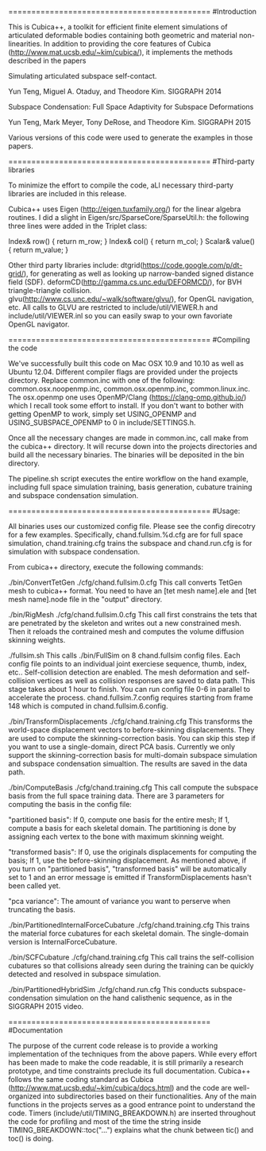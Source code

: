 ============================================
#Introduction

This is Cubica++, a toolkit for efficient finite element simulations of articulated deformable bodies containing both geometric and material non-linearities. In addition to providing the core features of Cubica (http://www.mat.ucsb.edu/~kim/cubica/), it implements the methods described in the papers

Simulating articulated subspace self-contact.

  Yun Teng, Miguel A. Otaduy, and Theodore Kim. SIGGRAPH 2014

Subspace Condensation: Full Space Adaptivity for Subspace Deformations

  Yun Teng, Mark Meyer, Tony DeRose, and Theodore Kim. SIGGRAPH 2015

Various versions of this code were used to generate the examples in those papers.

============================================
#Third-party libraries

To minimize the effort to compile the code, aLl necessary third-party libraries are included in this release. 

Cubica++ uses Eigen (http://eigen.tuxfamily.org/) for the linear algebra routines. I did a slight in Eigen/src/SparseCore/SparseUtil.h: the following three lines were added in the Triplet class:

Index& row() { return m_row; }
Index& col() { return m_col; }
Scalar& value() { return m_value; }

Other third party libraries include:
  dtgrid(https://code.google.com/p/dt-grid/), for generating as well as looking up narrow-banded signed distance field (SDF).
  deformCD(http://gamma.cs.unc.edu/DEFORMCD/), for BVH triangle-triangle collision.
  glvu(http://www.cs.unc.edu/~walk/software/glvu/), for OpenGL navigation, etc.
    All calls to GLVU are restricted to include/util/VIEWER.h and include/util/VIEWER.inl so you can easily swap to your own favoriate OpenGL navigator.

============================================
#Compiling the code

We've successfully built this code on Mac OSX 10.9 and 10.10 as well as Ubuntu 12.04. Different compiler flags are provided under the projects directory. Replace common.inc with one of the following: common.osx.noopenmp.inc, common.osx.openmp.inc, common.linux.inc. The osx.openmp one uses OpenMP/Clang (https://clang-omp.github.io/) which I recall took some effort to install. If you don't want to bother with getting OpenMP to work, simply set USING\_OPENMP and USING\_SUBSPACE\_OPENMP to 0 in include/SETTINGS.h.

Once all the necessary changes are made in common.inc, call make from the cubica++ directory. It will recurse down into the projects directories and build all the necessary binaries. The binaries will be deposited in the bin directory.

The pipeline.sh script executes the entire workflow on the hand example, including full space simulation training, basis generation, cubature training and subspace condensation simulation.

============================================
#Usage:

All binaries uses our customized config file. Please see the config direcotry for a few examples. Specifically, chand.fullsim.%d.cfg are for full space simulation, chand.training.cfg trains the subspace and chand.run.cfg is for simulation with subspace condensation.

From cubica++ directory, execute the following commands:

./bin/ConvertTetGen ./cfg/chand.fullsim.0.cfg
This call converts TetGen mesh to cubica++ format. You need to have an [tet mesh name].ele and [tet mesh name].node file in the "output" directory.

./bin/RigMesh ./cfg/chand.fullsim.0.cfg
This call first constrains the tets that are penetrated by the skeleton and writes out a new constrained mesh. Then it reloads the contrained mesh and computes the volume diffusion skinning weights.

./fullsim.sh
This calls ./bin/FullSim on 8 chand.fullsim config files. Each config file points to an individual joint exerciese sequence, thumb, index, etc.. Self-collision detection are enabled. The mesh deformation and self-collision vertices as well as collision responses are saved to data path. This stage takes about 1 hour to finish. You can run config file 0-6 in parallel to accelerate the process. chand.fullsim.7.config requires starting from frame 148 which is computed in chand.fullsim.6.config.

./bin/TransformDisplacements ./cfg/chand.training.cfg
This transforms the world-space displacement vectors to before-skinning displacements. They are used to compute the skinning-correction basis. You can skip this step if you want to use a single-domain, direct PCA basis. Currently we only support the skinning-correction basis for multi-domain subspace simulation and subspace condensation simualtion. The results are saved in the data path.

./bin/ComputeBasis ./cfg/chand.training.cfg
This call compute the subspace basis from the full space training data. There are 3 parameters for computing the basis in the config file:

"partitioned basis": If 0, compute one basis for the entire mesh; If 1, compute a basis for each skeletal domain. The partitioning is done by assigning each vertex to the bone with maximum skinning weight. 

"transformed basis": If 0, use the originals displacements for computing the basis; If 1, use the before-skinning displacement. As mentioned above, if you turn on "partitioned basis", "transformed basis" will be automatically set to 1 and an error message is emitted if TransformDisplacements hasn't been called yet.

"pca variance": The amount of variance you want to perserve when truncating the basis.

./bin/PartitionedInternalForceCubature ./cfg/chand.training.cfg
This trains the material force cubatures for each skeletal domain. The single-domain version is InternalForceCubature.

./bin/SCFCubature ./cfg/chand.training.cfg
This call trains the self-collision cubatures so that collisions already seen during the training can be quickly detected and resolved in subspace simulation.

./bin/PartitionedHybridSim ./cfg/chand.run.cfg
This conducts subspace-condensation simulation on the hand calisthenic sequence, as in the SIGGRAPH 2015 video.

============================================
#Documentation

The purpose of the current code release is to provide a working implementation of the techniques from the above papers. While every effort has been made to make the code readable, it is still primarily a research prototype, and time constraints preclude its full documentation. Cubica++ follows the same coding standard as Cubica (http://www.mat.ucsb.edu/~kim/cubica/docs.html) and the code are well-organized into subdirectories based on their functionalities. Any of the main functions in the projects serves as a good entrance point to understand the code. Timers (include/util/TIMING\_BREAKDOWN.h) are inserted throughout the code for profiling and most of the time the string inside TIMING_BREAKDOWN::toc("...") explains what the chunk between tic() and toc()
is doing.
